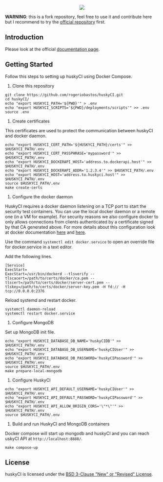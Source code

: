 <p align="center">
  <img src="https://raw.githubusercontent.com/wiki/globocom/huskyCI/images/huskyCI-logo.png" align="center" height="" />
</p>

**WARNING**: this is a fork repository, feel free to use it and contribute here but I recommend to try the [official repository](https://github.com/globocom/huskyCI) first.

## Introduction

Please look at the official [documentation page](https://huskyci.opensource.globo.com/docs/quickstart/overview).

## Getting Started

Follow this steps to setting up huskyCI using Docker Compose.

1. Clone this repository

```
git clone https://github.com/rogeriobastos/huskyCI.git
cd huskyCI/
echo "export HUSKYCI_PATH='${PWD}'" > .env
echo "export HUSKYCI_SCRIPTS='${PWD}/deployments/scripts'" >> .env
source .env
```

1. Create certificates

This certificates are used to protect the communication between huskyCI and docker daemon.

```
echo "export HUSKYCI_CERT_PATH='${HUSKYCI_PATH}/certs'" >> $HUSKYCI_PATH/.env
echo "export HUSKYCI_CERT_PASSPHRASE='mypassword'" >> $HUSKYCI_PATH/.env
echo "export HUSKYCI_DOCKERAPI_HOST='address.to.dockerapi.host'" >> $HUSKYCI_PATH/.env
echo "export HUSKYCI_DOCKERAPI_ADDR='1.2.3.4'" >> $HUSKYCI_PATH/.env
echo "export HUSKYCI_HOST='address.to.huskyci.host'" >> $HUSKYCI_PATH/.env
source $HUSKYCI_PATH/.env
make create-certs
```

1. Configure the docker daemon

HuskyCI requires a docker daemon listening on a TCP port to start the security test containers. You can use the local docker daemon or a remote one (in a VM for example). For security reasons we also configure docker to only allows connections from clients authenticated by a certificate signed by that CA generated above. For more details about this configuration look at docker documentation [here](https://docs.docker.com/engine/install/linux-postinstall/#configure-where-the-docker-daemon-listens-for-connections) and [here](https://docs.docker.com/engine/security/protect-access/#use-tls-https-to-protect-the-docker-daemon-socket).

Use the command `systemctl edit docker.service` to open an override file for docker.service in a text editor.

Add the following lines.

```
[Service]
ExecStart=
ExecStart=/usr/bin/dockerd --tlsverify --tlscacert=/path/to/certs/docker/ca.pem --tlscert=/path/to/certs/docker/server-cert.pem --tlskey=/path/to/certs/docker/server-key.pem -H fd:// -H tcp://0.0.0.0:2376
```

Reload systemd and restart docker.

```
systemctl daemon-reload
systemctl restart docker.service
```

1. Configure MongoDB

Set up MongoDB init file.

```
echo "export HUSKYCI_DATABASE_DB_NAME='huskyCIDB'" >> $HUSKYCI_PATH/.env
echo "export HUSKYCI_DATABASE_DB_USERNAME='huskyCIUser'" >> $HUSKYCI_PATH/.env
echo "export HUSKYCI_DATABASE_DB_PASSWORD='huskyCIPassword'" >> $HUSKYCI_PATH/.env
source $HUSKYCI_PATH/.env
make prepare-local-mongodb
```

1. Configure HuskyCI

```
echo "export HUSKYCI_API_DEFAULT_USERNAME='huskyCIUser'" >> $HUSKYCI_PATH/.env
echo "export HUSKYCI_API_DEFAULT_PASSWORD='huskyCIPassword'" >> $HUSKYCI_PATH/.env
echo "export HUSKYCI_API_ALLOW_ORIGIN_CORS='\"*\"'" >> $HUSKYCI_PATH/.env
source $HUSKYCI_PATH/.env
```

1. Build and run HuskyCI and MongoDB containers

Docker compose will start up mongodb and huskyCI and you can reach uskyCI API at `http://localhost:8888/`.

```
make compose-up
```

## License

huskyCI is licensed under the [BSD 3-Clause "New" or "Revised" License](https://github.com/globocom/huskyCI/blob/master/LICENSE.md).
